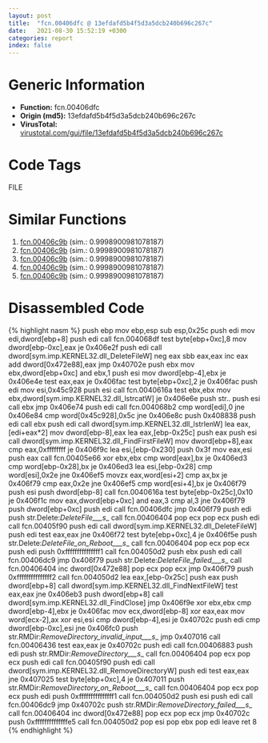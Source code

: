 ```yaml
---
layout: post
title:  "fcn.00406dfc @ 13efdafd5b4f5d3a5dcb240b696c267c"
date:   2021-08-30 15:52:19 +0300
categories: report
index: false
---
```


# Generic Information
- **Function:** fcn.00406dfc
- **Origin (md5):** 13efdafd5b4f5d3a5dcb240b696c267c
- **VirusTotal:** [virustotal.com/gui/file/13efdafd5b4f5d3a5dcb240b696c267c][virustotal_ref]

# Code Tags
<span class="tag" id="FILE">FILE</span>


# Similar Functions

1. [fcn.00406c9b][similar_1_ref] (sim.: 0.9998900981078187)
2. [fcn.00406c9b][similar_2_ref] (sim.: 0.9998900981078187)
3. [fcn.00406c9b][similar_3_ref] (sim.: 0.9998900981078187)
4. [fcn.00406c9b][similar_4_ref] (sim.: 0.9998900981078187)
5. [fcn.00406c9b][similar_5_ref] (sim.: 0.9998900981078187)


# Disassembled Code

{% highlight nasm %}
push ebp
mov ebp,esp
sub esp,0x25c
push edi
mov edi,dword[ebp+8]
push edi
call fcn.004068df
test byte[ebp+0xc],8
mov dword[ebp-0xc],eax
je 0x406e2f
push edi
call dword[sym.imp.KERNEL32.dll_DeleteFileW]
neg eax
sbb eax,eax
inc eax
add dword[0x472e88],eax
jmp 0x40702e
push ebx
mov ebx,dword[ebp+0xc]
and ebx,1
push esi
mov dword[ebp-4],ebx
je 0x406e4e
test eax,eax
je 0x406fac
test byte[ebp+0xc],2
je 0x406fac
push edi
mov esi,0x45c928
push esi
call fcn.0040616a
test ebx,ebx
mov ebx,dword[sym.imp.KERNEL32.dll_lstrcatW]
je 0x406e6e
push str..
push esi
call ebx
jmp 0x406e74
push edi
call fcn.004068b2
cmp word[edi],0
jne 0x406e84
cmp word[0x45c928],0x5c
jne 0x406e8c
push 0x408838
push edi
call ebx
push edi
call dword[sym.imp.KERNEL32.dll_lstrlenW]
lea eax,[edi+eax*2]
mov dword[ebp-8],eax
lea eax,[ebp-0x25c]
push eax
push esi
call dword[sym.imp.KERNEL32.dll_FindFirstFileW]
mov dword[ebp+8],eax
cmp eax,0xffffffff
je 0x406f9c
lea esi,[ebp-0x230]
push 0x3f
mov eax,esi
push eax
call fcn.00405e66
xor ebx,ebx
cmp word[eax],bx
je 0x406ed3
cmp word[ebp-0x28],bx
je 0x406ed3
lea esi,[ebp-0x28]
cmp word[esi],0x2e
jne 0x406ef5
movzx eax,word[esi+2]
cmp ax,bx
je 0x406f79
cmp eax,0x2e
jne 0x406ef5
cmp word[esi+4],bx
je 0x406f79
push esi
push dword[ebp-8]
call fcn.0040616a
test byte[ebp-0x25c],0x10
je 0x406f1c
mov eax,dword[ebp+0xc]
and eax,3
cmp al,3
jne 0x406f79
push dword[ebp+0xc]
push edi
call fcn.00406dfc
jmp 0x406f79
push edi
push str.Delete:_DeleteFile___s__
call fcn.00406404
pop ecx
pop ecx
push edi
call fcn.00405f90
push edi
call dword[sym.imp.KERNEL32.dll_DeleteFileW]
push edi
test eax,eax
jne 0x406f72
test byte[ebp+0xc],4
je 0x406f5e
push str.Delete:_DeleteFile_on_Reboot___s__
call fcn.00406404
pop ecx
pop ecx
push edi
push 0xfffffffffffffff1
call fcn.004050d2
push ebx
push edi
call fcn.00406dc9
jmp 0x406f79
push str.Delete:_DeleteFile_failed___s__
call fcn.00406404
inc dword[0x472e88]
pop ecx
pop ecx
jmp 0x406f79
push 0xfffffffffffffff2
call fcn.004050d2
lea eax,[ebp-0x25c]
push eax
push dword[ebp+8]
call dword[sym.imp.KERNEL32.dll_FindNextFileW]
test eax,eax
jne 0x406eb3
push dword[ebp+8]
call dword[sym.imp.KERNEL32.dll_FindClose]
jmp 0x406f9e
xor ebx,ebx
cmp dword[ebp-4],ebx
je 0x406fac
mov ecx,dword[ebp-8]
xor eax,eax
mov word[ecx-2],ax
xor esi,esi
cmp dword[ebp-4],esi
je 0x40702c
push edi
cmp dword[ebp-0xc],esi
jne 0x406fc0
push str.RMDir:_RemoveDirectory_invalid_input___s__
jmp 0x407016
call fcn.00406436
test eax,eax
je 0x40702c
push edi
call fcn.00406883
push edi
push str.RMDir:_RemoveDirectory___s__
call fcn.00406404
pop ecx
pop ecx
push edi
call fcn.00405f90
push edi
call dword[sym.imp.KERNEL32.dll_RemoveDirectoryW]
push edi
test eax,eax
jne 0x407025
test byte[ebp+0xc],4
je 0x407011
push str.RMDir:_RemoveDirectory_on_Reboot___s__
call fcn.00406404
pop ecx
pop ecx
push edi
push 0xfffffffffffffff1
call fcn.004050d2
push esi
push edi
call fcn.00406dc9
jmp 0x40702c
push str.RMDir:_RemoveDirectory_failed___s__
call fcn.00406404
inc dword[0x472e88]
pop ecx
pop ecx
jmp 0x40702c
push 0xffffffffffffffe5
call fcn.004050d2
pop esi
pop ebx
pop edi
leave
ret 8
{% endhighlight %}


[similar_1_ref]: /report/fcn.00406c9b@59b1876779e3211327c1a96e7e2c12c4
[similar_2_ref]: /report/fcn.00406c9b@dddb2d45bcd78e2cc2df460dd599efa4
[similar_3_ref]: /report/fcn.00406c9b@fc08a944a357dc216338592f13f65b60
[similar_4_ref]: /report/fcn.00406c9b@e7f0482c425f7bc9cd320f60c1cfa28c
[similar_5_ref]: /report/fcn.00406c9b@a80355b9dc44bcf04d9725001d7455b7
[virustotal_ref]: https://www.virustotal.com/gui/file/13efdafd5b4f5d3a5dcb240b696c267c